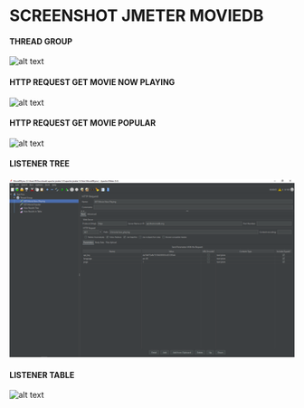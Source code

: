 # SCREENSHOT JMETER MOVIEDB

#### THREAD GROUP
![alt text][Thread-Group]
#### HTTP REQUEST GET MOVIE NOW PLAYING
![alt text][Http-Request-Get-Movie-Now-Playing]
#### HTTP REQUEST GET MOVIE POPULAR
![alt text][Http-Request-Get-Movie-Popular]
#### LISTENER TREE
![alt text][Listener-Tree]
#### LISTENER TABLE
![alt text][Listener-Table]




[Listener-Tree]: https://github.com/ranggaaryo79/jc-cucumber-shopdemoqa/blob/61c8f0f5dc67fbacea610ddf3a29735e895772f4/Jmeter/Screenshot/HTTP-Request-Get-Movie-Now-Playing.PNG "Listener Tree"
[Listener-Table]: C:\juaracoding\sqabatch8\JCCumcuber-shopdemoqa\Jmeter\Screenshot\Listener-Table.PNG "Listener Table"
[Http-Request-Get-Movie-Now-Playing]: C:\juaracoding\sqabatch8\JCCumcuber-shopdemoqa\Jmeter\Screenshot\HTTP-Request-Get-Movie-Now-Playing.PNG "Http Request GET Movie Now Playing"
[Http-Request-Get-Movie-Popular]: C:\juaracoding\sqabatch8\JCCumcuber-shopdemoqa\Jmeter\Screenshot\HTTP-Request-Get-Movie-Popular.PNG "Http Request GET Movie Now Playing"
[Thread-Group]: C:\juaracoding\sqabatch8\JCCumcuber-shopdemoqa\Jmeter\Screenshot\Thread-Group.PNG "Thread Group"